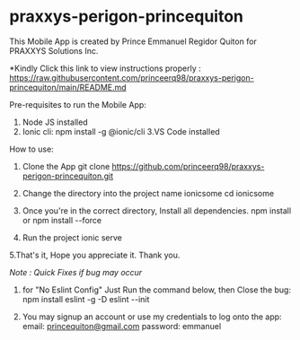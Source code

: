 # praxxys-perigon-princequiton

This Mobile App is created by Prince Emmanuel Regidor Quiton for PRAXXYS Solutions Inc.

*Kindly Click this link to view instructions properly : https://raw.githubusercontent.com/princeerq98/praxxys-perigon-princequiton/main/README.md

Pre-requisites to run the Mobile App:

1. Node JS installed
2. Ionic cli: 
   npm install -g @ionic/cli
3.VS Code installed


How to use:

1. Clone the App 
  git clone https://github.com/princeerq98/praxxys-perigon-princequiton.git
  
2. Change the directory into the project name ionicsome
  cd ionicsome
  
3. Once you're in the correct directory, Install all dependencies.
  npm install 
  or
  npm install --force

4. Run the project
  ionic serve
  
5.That's it, Hope you appreciate it.
Thank you.

*Note : Quick Fixes if bug may occur*

1. for "No Eslint Config" Just Run the command below, then Close the bug:
  npm install eslint -g -D
  eslint --init
  
2. You may signup an account or use my credentials to log onto the app:
  email: princequiton@gmail.com
  password: emmanuel
  
  
  
  
   
 

